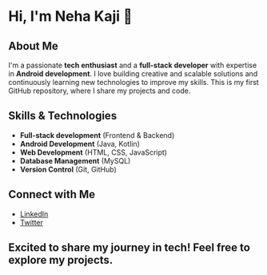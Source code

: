 # Hi, I'm Neha Kaji 👋

## About Me
I'm a passionate **tech enthusiast** and a **full-stack developer** with expertise in **Android development**. I love building creative and scalable solutions and continuously learning new technologies to improve my skills. This is my first GitHub repository, where I share my projects and code.

## Skills & Technologies
- **Full-stack development** (Frontend & Backend)
- **Android Development** (Java, Kotlin)
- **Web Development** (HTML, CSS, JavaScript)
- **Database Management** (MySQL)
- **Version Control** (Git, GitHub)

## Connect with Me
- [LinkedIn](https://linkedin/in/neha-kaji)
- [Twitter](https://twitter/nehakaji)

## Excited to share my journey in tech! Feel free to explore my projects.

